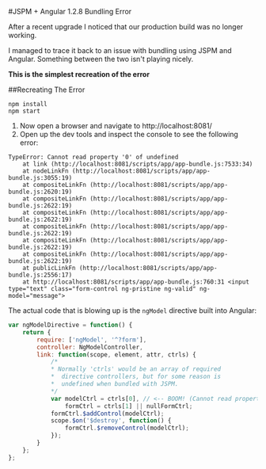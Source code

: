 #JSPM + Angular 1.2.8 Bundling Error

After a recent upgrade I noticed that our production build was no longer working.

I managed to trace it back to an issue with bundling using JSPM and Angular.
Something between the two isn't playing nicely.

**This is the simplest recreation of the error**

##Recreating The Error

```
npm install
npm start
```

1. Now open a browser and navigate to http://localhost:8081/
2. Open up the dev tools and inspect the console to see the following error:

```
TypeError: Cannot read property '0' of undefined
    at link (http://localhost:8081/scripts/app/app-bundle.js:7533:34)
    at nodeLinkFn (http://localhost:8081/scripts/app/app-bundle.js:3055:19)
    at compositeLinkFn (http://localhost:8081/scripts/app/app-bundle.js:2620:19)
    at compositeLinkFn (http://localhost:8081/scripts/app/app-bundle.js:2622:19)
    at compositeLinkFn (http://localhost:8081/scripts/app/app-bundle.js:2622:19)
    at compositeLinkFn (http://localhost:8081/scripts/app/app-bundle.js:2622:19)
    at compositeLinkFn (http://localhost:8081/scripts/app/app-bundle.js:2622:19)
    at compositeLinkFn (http://localhost:8081/scripts/app/app-bundle.js:2622:19)
    at publicLinkFn (http://localhost:8081/scripts/app/app-bundle.js:2556:17)
    at http://localhost:8081/scripts/app/app-bundle.js:760:31 <input type="text" class="form-control ng-pristine ng-valid" ng-model="message">
```

The actual code that is blowing up is the `ngModel` directive built into Angular:

```javascript
var ngModelDirective = function() {
	return {
		require: ['ngModel', '^?form'],
		controller: NgModelController,
		link: function(scope, element, attr, ctrls) {
			/*
			* Normally 'ctrls' would be an array of required
			*  directive controllers, but for some reason is
			*  undefined when bundled with JSPM.
			*/
			var modelCtrl = ctrls[0], // <-- BOOM! (Cannot read property '0' of undefined)
				formCtrl = ctrls[1] || nullFormCtrl;
			formCtrl.$addControl(modelCtrl);
			scope.$on('$destroy', function() {
				formCtrl.$removeControl(modelCtrl);
			});
		}
	};
};
```